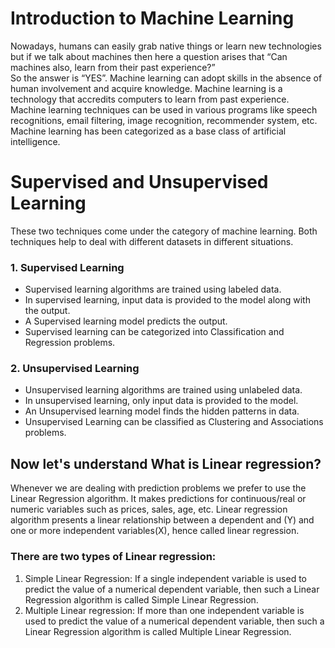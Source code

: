 # Introduction to Machine Learning
Nowadays, humans can easily grab native things or learn new technologies but if we talk about machines then here a question arises that “Can machines also, learn from their past experience?”  
So the answer is “YES”. Machine learning can adopt skills in the absence of human involvement and acquire knowledge. Machine learning is a technology that accredits computers to learn from past experience. Machine learning techniques can be used in various programs like speech recognitions, email filtering,  image recognition, recommender system, etc.  Machine learning has been categorized as a base class of artificial intelligence. 

# Supervised and Unsupervised Learning
These two techniques come under the category of machine learning. Both techniques help to deal with different datasets in different situations. 
### 1. Supervised Learning
* Supervised learning algorithms are trained using labeled data.
* In supervised learning, input data is provided to the model along with the output.
* A Supervised learning model predicts the output.
* Supervised learning can be categorized into Classification and Regression problems.
### 2. Unsupervised Learning
* Unsupervised learning algorithms are trained using unlabeled data.
* In unsupervised learning, only input data is provided to the model.
* An Unsupervised learning model finds the hidden patterns in data.
* Unsupervised Learning can be classified as Clustering and Associations problems.

## Now let's understand What is Linear regression?
Whenever we are dealing with prediction problems we prefer to use the Linear Regression algorithm. It makes predictions for continuous/real or numeric variables such as prices, sales, age, etc. Linear regression algorithm presents a linear relationship between a dependent and (Y) and one or more independent variables(X), hence called linear regression. 

### There are two types of Linear regression: 
1. Simple Linear Regression:
If a single independent variable is used to predict the value of a numerical dependent variable, then such a Linear Regression algorithm is called Simple Linear Regression.
2. Multiple Linear regression:
If more than one independent variable is used to predict the value of a numerical dependent variable, then such a Linear Regression algorithm is called Multiple Linear Regression.

